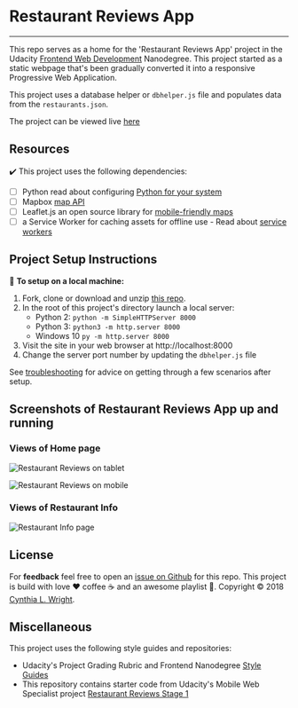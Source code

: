
# Restaurant Reviews App
--------

This repo serves as a home for the 'Restaurant Reviews App' project in the Udacity [Frontend Web Development](https://www.udacity.com/course/front-end-web-developer-nanodegree--nd001) Nanodegree. This project started as a static webpage that's been gradually converted it into a responsive Progressive Web Application.

This project uses a database helper or `dbhelper.js` file and populates data from the `restaurants.json`.

The project can be viewed live [here]( https://cynsdaemon.github.io/restaurant-reviews-app/)

Resources
--------

:heavy_check_mark: This project uses the following dependencies:

- [ ] Python read about configuring [Python for your system](https://www.python.org/downloads/)
- [ ] Mapbox [map API](https://www.mapbox.com/mapbox-gl-js/api/)
- [ ] Leaflet.js an open source library for [mobile-friendly maps](https://leafletjs.com/examples/quick-start/)
- [ ] a Service Worker for caching assets for offline use - Read about [service workers](https://developers.google.com/web/fundamentals/primers/service-workers/#what_is_a_service_worker)

Project Setup Instructions
--------

:memo: **To setup on a local machine:**
1. Fork, clone or download and unzip [this repo](https://github.com/cynsdaemon/restaurant-reviews-app/).
2. In the root of this project's directory launch a local server:
    - Python 2: ```python -m SimpleHTTPServer 8000```
    - Python 3: ```python3 -m http.server 8000```
    - Windows 10 ```py -m http.server 8000```
3. Visit the site in your web browser at http://localhost:8000
4. Change the server port number by updating the `dbhelper.js` file


See [troubleshooting](https://github.com/cynsdaemon/restaurant-reviews-app/wiki/Troubleshooting) for advice on getting through a few scenarios after setup.

Screenshots of Restaurant Reviews App up and running
--------

### Views of Home page

![Restaurant Reviews on tablet](screenshots/screenshot-restaurant-reviews-large.png)

![Restaurant Reviews on mobile](screenshots/screenshot-restaurant-reviews-small.jpg)


### Views of Restaurant Info

![Restaurant Info page](screenshots/screenshot-restaurant-info.png)


License
--------

For **feedback** feel free to open an [issue on Github](https://github.com/cynsdaemon/restaurant-reviews-app/issues) for this repo. This project is build with love :heart: coffee :coffee: and an awesome playlist :musical_note:. Copyright &copy; 2018 [Cynthia L. Wright](https://www.cynthialanel.com).


Miscellaneous
--------

This project uses the following style guides and repositories:

- Udacity's Project Grading Rubric and Frontend Nanodegree [Style Guides](https://github.com/udacity/frontend-nanodegree-styleguide)
- This repository contains starter code from Udacity's Mobile Web Specialist project [Restaurant Reviews Stage 1](https://github.com/udacity/mws-restaurant-stage-1)




